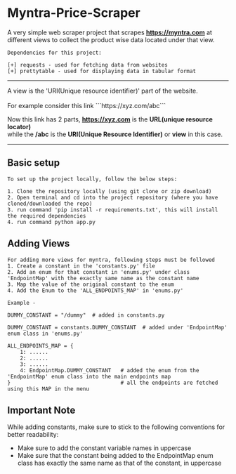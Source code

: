 # Myntra-Price-Scraper
A very simple web scraper project that scrapes **https://myntra.com** at different views
to collect the product wise data located under that view.

```
Dependencies for this project:

[+] requests - used for fetching data from websites
[+] prettytable - used for displaying data in tabular format
```
<hr>
A view is the 'URI(Unique resource identifier)' part of the website.
<br><br>
For example consider this link ```https://xyz.com/abc```

Now this link has 2 parts, **https://xyz.com** is the **URL(unique resource locator)**
<br> while the **/abc** is the **URI(Unique Resource Identifier)** or **view** in this case.
<hr>

## Basic setup
```
To set up the project locally, follow the below steps:

1. Clone the repository locally (using git clone or zip download)
2. Open terminal and cd into the project repository (where you have cloned/downloaded the repo)
3. run command 'pip install -r requirements.txt', this will install the required dependencies
4. run command python app.py
```

## Adding Views
```
For adding more views for myntra, following steps must be followed
1. Create a constant in the 'constants.py' file
2. Add an enum for that constant in 'enums.py' under class 'EndpointMap' with the exactly same name as the constant name
3. Map the value of the original constant to the enum
4. Add the Enum to the 'ALL_ENDPOINTS_MAP' in 'enums.py'

Example - 

DUMMY_CONSTANT = "/dummy"  # added in constants.py

DUMMY_CONSTANT = constants.DUMMY_CONSTANT  # added under 'EndpointMap' enum class in 'enums.py'

ALL_ENDPOINTS_MAP = {
    1: ......
    2: ......
    3: ......
    4: EndpointMap.DUMMY_CONSTANT   # added the enum from the 'EndpointMap' enum class into the main endpoints map
}                                   # all the endpoints are fetched using this MAP in the menu

```
## Important Note

While adding constants, make sure to stick to the following conventions for better readability:
- Make sure to add the constant variable names in uppercase
- Make sure that the constant being added to the EndpointMap enum class has exactly the same name as that of the constant, in uppercase
 